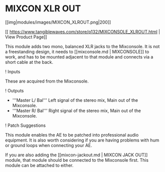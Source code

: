 # MIXCON XLR OUT
[[img|modules/images/MIXCON_XLROUT.png|200]]

[[ https://www.tangiblewaves.com/store/p132/MIXCONSOLE_XLROUT.html | View Product Page]]

This module adds two mono, balanced XLR jacks to the Mixconsole. It is not a freestanding design, it needs to [[mixconsole.md | MIXCONSOLE]] to work, and has to be mounted adjacent to that module and connects via a short cable at the back.


! Inputs

These are acquired from the Mixconsole.

! Outputs

* '''Master L/ Bal''' Left signal of the stereo mix, Main out of the Mixconsole.
* '''Master R/ Bal''' Right signal of the stereo mix, Main out of the Mixconsole.

! Patch Suggestions

This module enables the AE to be patched into professional audio equipment. It is also worth considering if you are having problems with hum or ground loops when connecting your AE.

If you are also adding the [[mixcon-jackout.md | MIXCON JACK OUT]] module, that module should be connected to the Mixconsole first. This module can be attached to either.
